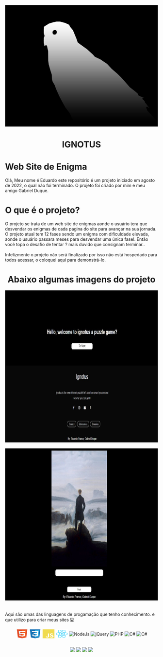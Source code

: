 
<div align="center">

 <img widht= 200px height= 400px src="Ignotus.png">

</div>

<div align="center">

  # IGNOTUS

</div>

# Web Site de Enigma 
Olá, Meu nome é Eduardo este repositório é um projeto iniciado em agosto de 2022, o qual não foi terminado. O projeto foi criado por mim e meu amigo Gabriel Duque. 

# O que é o projeto?
 O projeto se trata de um web site de enigmas aonde o usuário tera que desvendar os enigmas de cada pagina do site para avançar na sua jornada. O projeto atual tem 12 fases sendo um enigma com dificuldade elevada, aonde o usuário passara meses para desvendar uma única fase!.
 Então você topa o desafio de tentar ? mais duvido que consignam terminar..  
<br>
Infelizmente o projeto não será finalizado por isso não está hospedado para todos acessar, o coloquei aqui para demonstrá-lo.
<br>
 <div align="center">
   <h1>Abaixo algumas imagens do projeto</h1>
   <img widht= 700px height= 500px src="img1.jpg">
  <br>
  <br>
  <img widht= 700px height= 500px src="img3.jpg">
  <br>
  <br>
</div>
 

<br>
  Aqui são umas das linguagens de progamação que tenho conhecimento. e que utilizo para criar meus sites 💻
<br>
<div align="center" style="display: inline_block"><br> 
  <img align="center" alt="HTML" height="30" width="40" src="https://raw.githubusercontent.com/devicons/devicon/master/icons/html5/html5-original.svg">
  <img align="center" alt="CSS" height="30" width="40" src="https://raw.githubusercontent.com/devicons/devicon/master/icons/css3/css3-original.svg">
  <img align="center" alt="Js" height="30" width="40" src="https://raw.githubusercontent.com/devicons/devicon/master/icons/javascript/javascript-plain.svg">
  <img align="center" alt="React" height="30" width="40" src="https://raw.githubusercontent.com/devicons/devicon/master/icons/react/react-original.svg">
  <img align="center" alt="NodeJs" height="30" width="40" src="https://cdn.jsdelivr.net/gh/devicons/devicon/icons/nodejs/nodejs-original.svg" />
  <img align="center" alt="jQuery" height="30" width="40" src="https://cdn.jsdelivr.net/gh/devicons/devicon/icons/jquery/jquery-original.svg" />
  <img align="center" alt="PHP" height="30" width="40" src="https://cdn.jsdelivr.net/gh/devicons/devicon/icons/php/php-original.svg" />
  <img align="center" alt="C#" height="30" width="40" src="https://cdn.jsdelivr.net/gh/devicons/devicon/icons/csharp/csharp-original.svg" />
  <img align="center" alt="C#" height="30" width="40" src="https://cdn.jsdelivr.net/gh/devicons/devicon/icons/python/python-original.svg" />
            
  ##
 
<div> 
  <a href="https://www.instagram.com/eduardofs_02/?hl=pt-br" target="_blank"><img src="https://img.shields.io/badge/-Instagram-%23E4405F?style=for-the-badge&logo=instagram&logoColor=white" target="_blank"></a>
  <a href="https://www.facebook.com/profile.php?id=100021540135507" target="_blank"><img src="https://img.shields.io/badge/Facebook-1877F2?style=for-the-badge&logo=facebook&logoColor=white" target="_blank"></a>
  <a href = "mailto:eduardo.f.seco@gmail.com"><img src="https://img.shields.io/badge/Gmail-D14836?style=for-the-badge&logo=gmail&logoColor=white" target="_blank"></a>
  <a href="https://open.spotify.com/user/72f76s6dnnl40llmc8c8011y2?si=3160eb6075f64e1" target="_blank"><img src="https://img.shields.io/badge/Spotify-1ED760?&style=for-the-badge&logo=spotify&logoColor=white" target="_blank"></a>
  
</div>

